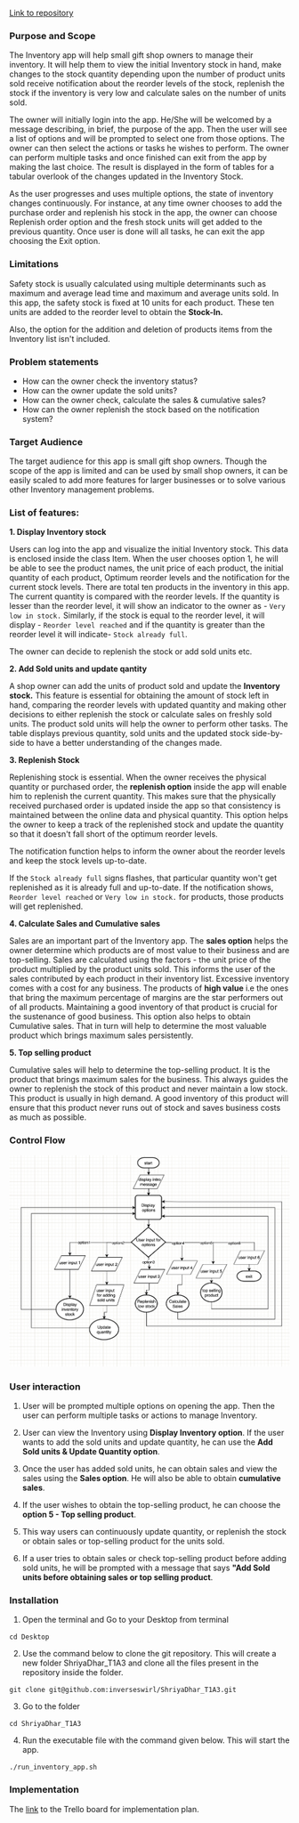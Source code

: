 [Link to repository](https://github.com/inverseswirl/ShriyaDhar_T1A3)

### **Purpose and Scope**
The Inventory app will help small gift shop owners to manage their inventory.
It will help them to view the initial Inventory stock in hand, make changes to the stock quantity depending upon the number of product units sold receive notification about the reorder levels of the stock, replenish the stock if the inventory is very low and calculate sales on the number of units sold. 

The owner will initially login into the app. He/She will be welcomed by a message describing, in brief, the purpose of the app. Then the user will see a list of options and will be prompted to select one from those options. The owner can then select the actions or tasks he wishes to perform. The owner can perform multiple tasks and once finished can exit from the app by making the last choice. The result is displayed in the form of tables for a tabular overlook of the changes updated in the Inventory Stock.

As the user progresses and uses multiple options, the state of inventory changes continuously. For instance, at any time owner chooses to add the purchase order and replenish his stock in the app, the owner can choose Replenish order option and the fresh stock units will get added to the previous quantity. Once user is done will all tasks, he can exit the app choosing the Exit option.


### **Limitations**

Safety stock is usually calculated using multiple determinants such as maximum and average lead time
and maximum and average units sold. In this app, the safety stock is fixed at 10 units for each product.
These ten units are added to the reorder level to obtain the **Stock-In.**

Also, the option for the addition and deletion of products items from the Inventory list isn't included. 

### **Problem statements**

- How can the owner check the inventory status?
- How can the owner update the sold units?
- How can the owner check, calculate the sales & cumulative sales?
- How can the owner replenish the stock based on the notification system?

### **Target Audience**

The target audience for this app is small gift shop owners. 
Though the scope of the app is limited and can be used by small shop owners, it can be easily scaled
to add more features for larger businesses or to solve various other Inventory management problems.


### **List of features:**

**1. Display Inventory stock**

Users can log into the app and visualize the initial Inventory stock. This data is enclosed inside the class Item.
When the user chooses option 1, he will be able to see the product names, the unit price of each product, the initial quantity of each product, Optimum reorder levels and the notification for the current stock levels. There are total ten products in the inventory in this app. The current quantity is compared with the reorder levels. If the quantity is lesser than the reorder level, 
it will show an indicator to the owner as - `Very low in stock.` Similarly, if the stock is equal to the reorder level, it will display - `Reorder level reached` and if the quantity is greater than the reorder level it will indicate- `Stock already full`.

The owner can decide to replenish the stock or add sold units etc. 

**2. Add Sold units and update qantity**

A shop owner can add the units of product sold and update the **Inventory stock.** This feature is essential for obtaining the amount of stock left in hand, comparing the reorder levels with updated quantity and making other decisions to either replenish the stock or calculate sales on freshly sold units. The product sold units will help the owner to perform other tasks. The table displays previous quantity, sold units and the updated stock side-by-side to have a better understanding of the changes made.

**3. Replenish Stock**

Replenishing stock is essential. When the owner receives the physical quantity or purchased order, the **replenish option** inside the app will enable him to replenish the current quantity. This makes sure that the physically received purchased order is updated inside the app so that consistency is maintained between the online data and physical quantity. This option helps the owner to keep a track of the replenished stock and update the quantity so that it doesn't fall short of the optimum reorder levels. 

The notification function helps to inform the owner about the reorder levels and keep the stock levels up-to-date.

If the `Stock already full` signs flashes, that particular quantity won't get replenished as it is already full and up-to-date.
If the notification shows, `Reorder level reached` or `Very low in stock.` for products, those products will get replenished. 
 
**4. Calculate Sales and Cumulative sales**

Sales are an important part of the Inventory app. The **sales option** helps the owner determine which products are of most value to their business and are top-selling. Sales are calculated using the factors - the unit price of the product multiplied by the product units sold. This informs the user of the sales contributed by each product in their inventory list. Excessive inventory comes with a cost for any business. The products of **high value** i.e the ones that bring the maximum percentage of margins are the star performers out of all products. Maintaining a good inventory of that product is crucial for the sustenance of good business.
This option also helps to obtain Cumulative sales. That in turn will help to determine the most valuable product which brings maximum sales persistently.

**5. Top selling product**

Cumulative sales will help to determine the top-selling product. It is the product that brings maximum sales for the business. This always guides the owner to replenish the stock of this product and never maintain a low stock. This product is usually in high demand. A good inventory of this product will ensure that this product never runs out of stock and saves business costs as much as possible.



### **Control Flow**

![control_flow](./controlflow.png)

### **User interaction**

1. User will be prompted multiple options on opening the app. Then the user can perform multiple tasks or actions to manage Inventory.

2. User can view the Inventory using **Display Inventory option**. If the user wants to add the sold units and update quantity, he can use the **Add Sold units & Update Quantity option**. 

3.  Once the user has added sold units, he can obtain sales and view the sales using the **Sales option**. He will also be able to obtain **cumulative sales**. 

4. If the user wishes to obtain the top-selling product, he can choose the **option 5 - Top selling product**.

5. This way users can continuously update quantity, or replenish the stock or obtain sales or top-selling product for the units sold.
 
6. If a user tries to obtain sales or check top-selling product before adding sold units, he will be prompted with a message that says **"Add Sold units before obtaining sales or top selling product**. 


### **Installation**

1. Open the terminal and Go to your Desktop from terminal

```
cd Desktop
```

2. Use the command below to clone the git repository. This will create a new folder ShriyaDhar_T1A3 and clone all the files present in the repository inside the folder.

```
git clone git@github.com:inverseswirl/ShriyaDhar_T1A3.git
```

3. Go to the folder 

```
cd ShriyaDhar_T1A3
```

4. Run the executable file with the command given below. This will start the app.

```
./run_inventory_app.sh 
```


### **Implementation**

The [link](https://trello.com/b/YxuGO6LC/giftshopinventory-app) to the Trello board for implementation plan.




